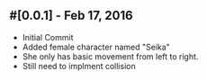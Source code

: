#[0.0.1] - Feb 17, 2016
------

- Initial Commit
- Added female character named "Seika"
- She only has basic movement from left to right.
- Still need to implment collision